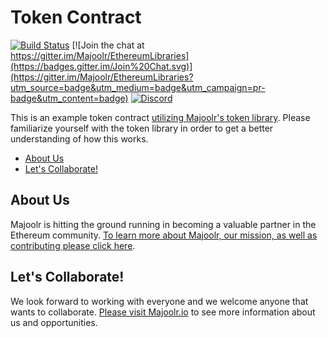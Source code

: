 Token Contract
=========================

[![Build Status](https://travis-ci.org/Majoolr/ethereum-contracts.svg?branch=master)](https://travis-ci.org/Majoolr/ethereum-contracts)
[![Join the chat at https://gitter.im/Majoolr/EthereumLibraries](https://badges.gitter.im/Join%20Chat.svg)](https://gitter.im/Majoolr/EthereumLibraries?utm_source=badge&utm_medium=badge&utm_campaign=pr-badge&utm_content=badge)
[![Discord](https://img.shields.io/discord/102860784329052160.svg)](https://discord.gg/crxYSF2)   

This is an example token contract [utilizing Majoolr's token library](https://github.com/Majoolr/ethereum-libraries "Github link"). Please familiarize yourself with the token library in order to get a better understanding of how this works.

<!-- START doctoc generated TOC please keep comment here to allow auto update -->
<!-- DON'T EDIT THIS SECTION, INSTEAD RE-RUN doctoc TO UPDATE -->


- [About Us](#about-us)
- [Let's Collaborate!](#lets-collaborate)

<!-- END doctoc generated TOC please keep comment here to allow auto update -->

## About Us

Majoolr is hitting the ground running in becoming a valuable partner in the Ethereum community. [To learn more about Majoolr, our mission, as well as contributing please click here](https://majoolr.io "Majoolr website").

## Let's Collaborate!

We look forward to working with everyone and we welcome anyone that wants to collaborate. [Please visit Majoolr.io](https://majoolr.io "Majoolr website") to see more information about us and opportunities.
